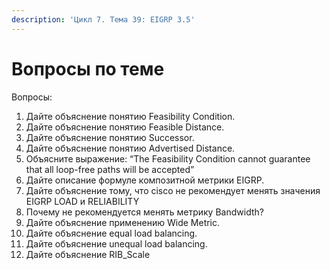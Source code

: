 ```yaml
---
description: 'Цикл 7. Тема 39: EIGRP 3.5'
---
```


# Вопросы по теме

Вопросы:  
1. Дайте объяснение понятию Feasibility Condition.  
2. Дайте объяснение понятию Feasible Distance.  
3. Дайте объяснение понятию Successor.  
4. Дайте объяснение понятию Advertised Distance.  
5. Объясните выражение: “The Feasibility Condition cannot guarantee that all loop-free paths will be accepted”  
6. Дайте описание формуле композитной метрики EIGRP.  
7. Дайте объяснение тому, что cisco не рекомендует менять значения EIGRP LOAD и RELIABILITY  
8. Почему не рекомендуется менять метрику Bandwidth?  
9. Дайте объяснение применению Wide Metric.  
10. Дайте объяснение equal load balancing.  
11. Дайте объяснение unequal load balancing.  
12. Дайте объяснение RIB\_Scale

